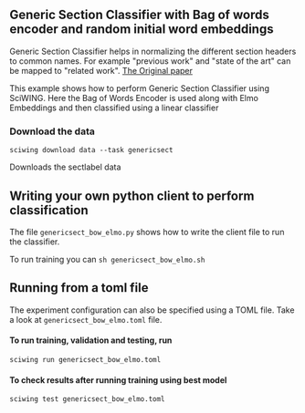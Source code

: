 ## Generic Section Classifier with Bag of words encoder and random initial word embeddings  

Generic Section Classifier helps in normalizing the different section headers 
to common names. For example "previous work" and "state of the art" can 
be mapped to "related work".
 [The Original paper](https://www.comp.nus.edu.sg/~kanmy/papers/ijdls-SectLabel.pdf)

This example shows how to perform Generic Section Classifier using SciWING.
Here the Bag of Words Encoder is used along with Elmo Embeddings and then 
classified using a linear classifier 


### Download the data 

``sciwing download data --task genericsect``

Downloads the sectlabel data

## Writing your own python client to perform classification 
The file `genericsect_bow_elmo.py` shows how to write the client file to run the classifier. 

To run training you can 
`sh genericsect_bow_elmo.sh`

## Running from a toml file 
The experiment configuration can also be specified using a TOML file. Take a look 
at `genericsect_bow_elmo.toml` file. 

#### To run training, validation and testing, run 

`sciwing run genericsect_bow_elmo.toml`

#### To check results after running training using best model 

``sciwing test genericsect_bow_elmo.toml``


